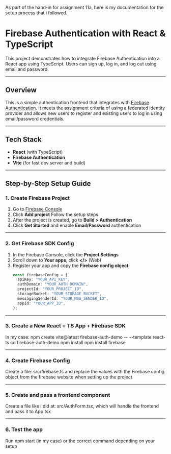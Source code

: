As part of the hand-in for assignment 11a, here is my documentation for the setup process that i followed.

# Firebase Authentication with React & TypeScript

This project demonstrates how to integrate Firebase Authentication into a React app using TypeScript. Users can sign up, log in, and log out using email and password.

---

## Overview

This is a simple authentication frontend that integrates with [Firebase Authentication](https://firebase.google.com/docs/auth). It meets the assignment criteria of using a federated identity provider and allows new users to register and existing users to log in using email/password credentials.

---

## Tech Stack

- **React** (with TypeScript)
- **Firebase Authentication**
- **Vite** (for fast dev server and build)

---

## Step-by-Step Setup Guide

### 1. Create Firebase Project

1. Go to [Firebase Console](https://console.firebase.google.com/)
2. Click **Add project** Follow the setup steps
3. After the project is created, go to **Build > Authentication**
4. Click **Get Started** and enable **Email/Password** authentication

---

### 2. Get Firebase SDK Config

1. In the Firebase Console, click the **Project Settings**
2. Scroll down to **Your apps**, click **</>** (Web)
3. Register your app and copy the **Firebase config object**:
   ```ts
   const firebaseConfig = {
     apiKey: "YOUR_API_KEY",
     authDomain: "YOUR_AUTH_DOMAIN",
     projectId: "YOUR_PROJECT_ID",
     storageBucket: "YOUR_STORAGE_BUCKET",
     messagingSenderId: "YOUR_MSG_SENDER_ID",
     appId: "YOUR_APP_ID",
   };

---

### 3. Create a New React + TS App + Firebase SDK
In my case:
npm create vite@latest firebase-auth-demo -- --template react-ts
cd firebase-auth-demo
npm install
npm install firebase

---

### 4. Create Firebase Config
Create a file: src/firebase.ts and replace the values with the Firebase config object from the firebase website when setting up the project

---

### 5. Create and pass a frontend component
Create a file like i did at: src/AuthForm.tsx, which will handle the frontend and pass it to App.tsx

---

### 6. Test the app
Run npm start (in my case) or the correct command depending on your setup

